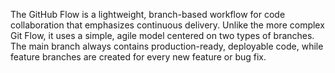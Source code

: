The GitHub Flow is a lightweight, branch-based workflow for code collaboration that emphasizes continuous delivery. Unlike the more complex Git Flow, it uses a simple, agile model centered on two types of branches. The main branch always contains production-ready, deployable code, while feature branches are created for every new feature or bug fix. 


